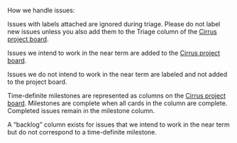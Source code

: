 How we handle issues:

Issues with labels attached are ignored during triage. Please do not label new issues unless you also add them to the Triage column of the [Cirrus project board].

Issues we intend to work in the near term are added to the [Cirrus project board].

Issues we do not intend to work in the near term are labeled and not added to the project board.

Time-definite milestones are represented as columns on the [Cirrus project board]. Milestones are complete when all cards in the column are complete. Completed issues remain in the milestone column.

A “backlog” column exists for issues that we intend to work in the near term but do not correspond to a time-definite milestone.

[Cirrus project board]: https://github.com/orgs/mozilla/projects/142
